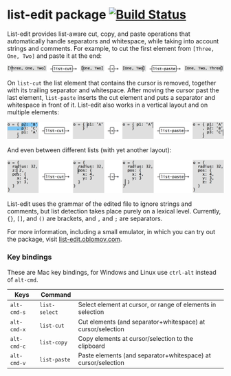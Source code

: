 # list-edit package  [![Build Status](https://travis-ci.org/Oblosys/atom-list-edit.svg?branch=master)](https://travis-ci.org/Oblosys/atom-list-edit)

List-edit provides list-aware cut, copy, and paste operations that automatically handle separators and whitespace, while taking into account strings and comments. For example, to cut the first element from `[Three, One, Two]` and paste it at the end:

![Single-line list edit](https://raw.githubusercontent.com/oblosys/atom-list-edit/master/img/single-line-list-edit.png)

On `list-cut` the list element that contains the cursor is removed, together with its trailing separator and whitespace. After moving the cursor past the last element, `list-paste` inserts the cut element and puts a separator and whitespace in front of it. List-edit also works in a vertical layout and on multiple elements:

![Multi-line list edit](https://raw.githubusercontent.com/oblosys/atom-list-edit/master/img/multi-line-list-edit.png)

And even between different lists (with yet another layout):

![List-edit between lists edit](https://raw.githubusercontent.com/oblosys/atom-list-edit/master/img/list-edit-between-lists.png)


List-edit uses the grammar of the edited file to ignore strings and comments, but list detection takes place purely on a lexical level. Currently, `{}`, `[]`, and `()` are brackets, and `,` and `;` are separators.

For more information, including a small emulator, in which you can try out the package, visit [list-edit.oblomov.com](http://list-edit.oblomov.com).

### Key bindings

These are Mac key bindings, for Windows and Linux use `ctrl-alt` instead of `alt-cmd`.

Keys        | Command       | &nbsp;
----------- | ------------- | -------
<span style="white-space: nowrap">`alt-cmd-s`</span> | <span style="white-space: nowrap">`list-select`</span> | Select element at cursor, or range of elements in selection
`alt-cmd-x` | `list-cut`    | Cut elements (and separator+whitespace) at cursor/selection
`alt-cmd-c` | `list-copy`   | Copy elements at cursor/selection to the clipboard
`alt-cmd-v` | `list-paste`  | Paste elements (and separator+whitespace) at cursor/selection
